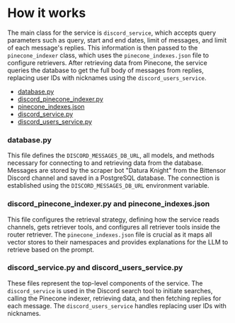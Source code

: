 # How it works

The main class for the service is `discord_service`, which accepts query parameters such as query, start and end dates, limit of messages, and limit of each message's replies. This information is then passed to the `pinecone_indexer` class, which uses the `pinecone_indexes.json` file to configure retrievers. After retrieving data from Pinecone, the service queries the database to get the full body of messages from replies, replacing user IDs with nicknames using the `discord_users_service`.

- [database.py](../../datura/services/discord_messages/database.py)
- [discord_pinecone_indexer.py](../../datura/services/discord_messages/discord_pinecone_indexer.py)
- [pinecone_indexes.json](../../datura/services/discord_messages/pinecone_indexes.json)
- [discord_service.py](../../datura/services/discord_messages/discord_service.py)
- [discord_users_service.py](../../datura/services/discord_messages/discord_users_service.py)

### database.py

This file defines the `DISCORD_MESSAGES_DB_URL`, all models, and methods necessary for connecting to and retrieving data from the database. Messages are stored by the scraper bot "Datura Knight" from the Bittensor Discord channel and saved in a PostgreSQL database. The connection is established using the `DISCORD_MESSAGES_DB_URL` environment variable.

### discord_pinecone_indexer.py and pinecone_indexes.json

This file configures the retrieval strategy, defining how the service reads channels, gets retriever tools, and configures all retriever tools inside the router retriever. The `pinecone_indexes.json` file is crucial as it maps all vector stores to their namespaces and provides explanations for the LLM to retrieve based on the prompt.

### discord_service.py and discord_users_service.py

These files represent the top-level components of the service. The `discord_service` is used in the Discord search tool to initiate searches, calling the Pinecone indexer, retrieving data, and then fetching replies for each message. The `discord_users_service` handles replacing user IDs with nicknames.
